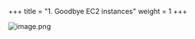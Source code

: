 +++
title = "1. Goodbye EC2 instances"
weight = 1
+++


![image.png](/images/008-viii-clean-it-up/33-316456-image.png)


